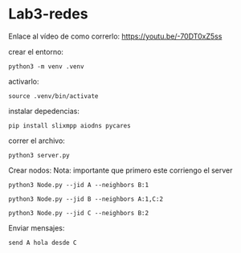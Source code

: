 # Lab3-redes

Enlace al vídeo de como correrlo: https://youtu.be/-70DT0xZ5ss 

crear el entorno:
```
python3 -m venv .venv
```

activarlo:
```
source .venv/bin/activate
```

instalar depedencias:
```
pip install slixmpp aiodns pycares 
```

correr el archivo:
```
python3 server.py
```

Crear nodos: 
Nota: importante que primero este corriengo el server

```
python3 Node.py --jid A --neighbors B:1
```
```
python3 Node.py --jid B --neighbors A:1,C:2
```
```
python3 Node.py --jid C --neighbors B:2
```

Enviar mensajes:
```
send A hola desde C
```

